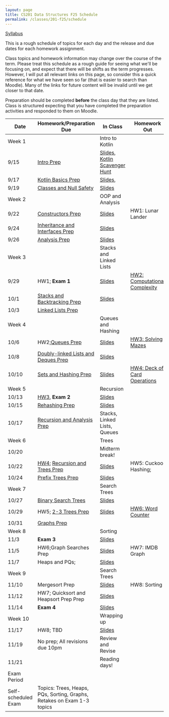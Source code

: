 ```yaml
---
layout: page
title: CS201 Data Structures F25 Schedule
permalink: /classes/201-f25/schedule
---
```


[Syllabus](syllabus)

This is a rough schedule of topics for each day and the release and due dates for each homework assignment.

Class topics and homework information may change over the course of the term. Please treat this schedule as a rough guide for seeing what we'll be focusing on, and expect that there will be shifts as the term progresses. However, I will put all relevant links on this page, so consider this a quick reference for what we have seen so far (that is easier to search than Moodle). Many of the links for future content will be invalid until we get closer to that date.

Preparation should be completed **before** the class day that they are listed. Class is structured expecting that you have completed the preparation activities and responded to them on Moodle.

| Date	| Homework/Preparation Due	| In Class |	Homework Out |
| ------- | --------------- | ------------- | -------------- |
| Week 1 | | Intro to Kotlin | |
| 9/15| [Intro Prep](intro-prep) | [Slides](https://docs.google.com/presentation/d/1klzu1ol4JahGk7Q0FUOgYIzOKGxG5Cnz6QX-YA4iWVk/edit?usp=sharing), [Kotlin Scavenger Hunt](kotlin-lab)| |
| 9/17 | [Kotlin Basics Prep](kotlin-basics-prep) | [Slides](),  |	 |
| 9/19 | [Classes and Null Safety]()	|  [Slides]() |	 |
| Week 2 | | OOP and Analysis| |
| 9/22 | [Constructors Prep]() 	|	  [Slides]() |HW1: Lunar Lander |
| 9/24 | [Inheritance and Interfaces Prep]()   |	[Slides]() 	| |
| 9/26 | [Analysis Prep]()| [Slides]()	| |
| Week 3 | | Stacks and Linked Lists | |
| 9/29 | HW1;  **Exam 1**   | [Slides]()  | [HW2: Computational Complexity](hw2) |
| 10/1 | [Stacks and Backtracking Prep]()   |		[Slides]()	|  |
| 10/3 | [Linked Lists Prep]() |	 	| |
| Week 4 | | Queues and Hashing| |
| 10/6 |HW2;[Queues Prep]() | [Slides]() | [HW3: Solving Mazes](hw3) |
| 10/8 |  [Doubly-linked Lists and Deques Prep]() |	[Slides]()	| |
| 10/10 | [Sets and Hashing Prep]() |[Slides]() | [HW4: Deck of Card Operations](hw4)|
| Week 5 |  | Recursion | |
| 10/13 |[HW3](hw3),	  **Exam 2**	| [Slides]()	|  |
| 10/15 |   [Rehashing Prep]() |	[Slides]()	|   |
| 10/17	|[Recursion and Analysis Prep]()   |	Stacks, Linked Lists, Queues	| |
| Week 6 | | Trees| |
| 10/20 |  | Midterm break! | |
| 10/22 |  [HW4](hw4); [Recursion and Trees Prep]()  |[Slides]()	|HW5: Cuckoo Hashing;  |
| 10/24 |  [Prefix Trees Prep]() |	[Slides]() | |
| Week 7 | | Search Trees | |
| 10/27 | [Binary Search Trees]()  | [Slides]() | |
| 10/29 |	HW5; [2-3 Trees Prep]() | [Slides]()|  [HW6: Word Counter](hw6) |
| 10/31 | [Graphs Prep]()  |			| |
| Week 8 | | Sorting | |
| 11/3 | **Exam 3**    | [Slides]()	 |   |	
| 11/5 | HW6;Graph Searches Prep   	| [Slides]() | 	HW7: IMDB Graph  |
| 11/7 | Heaps and PQs;   | [Slides]()	|  |	
| Week 9 | | Search Trees | |
| 11/10 |  Mergesort Prep  | [Slides]() | HW8: Sorting  |
| 11/12 | HW7; Quicksort and Heapsort Prep Prep | [Slides]() 	 | 	 |
| 11/14	| **Exam 4** | [Slides]()  |  |
| Week 10 | | Wrapping up | |
| 11/17 | HW8; TBD | [Slides]() | |
| 11/19 | No prep; All revisions due 10pm | Review and Revise | |
| 11/21 |  | Reading days!| |
| Exam Period | | | |
| Self-scheduled Exam | Topics: Trees, Heaps, PQs, Sorting, Graphs, Retakes on Exam 1-3 topics |  | |